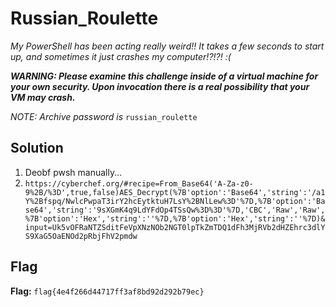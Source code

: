 # Russian_Roulette
*My PowerShell has been acting really weird!! It takes a few seconds to start up, and sometimes it just crashes my computer!?!?! :(*

***WARNING: Please examine this challenge inside of a virtual machine for your own security. Upon invocation there is a real possibility that your VM may crash.***

*NOTE: Archive password is* `russian_roulette`

## Solution
1. Deobf pwsh manually...
2. `https://cyberchef.org/#recipe=From_Base64('A-Za-z0-9%2B/%3D',true,false)AES_Decrypt(%7B'option':'Base64','string':'/a1Y%2Bfspq/NwlcPwpaT3irY2hcEytktuH7LsY%2BNlLew%3D'%7D,%7B'option':'Base64','string':'9sXGmK4q9LdYFdOp4TSsQw%3D%3D'%7D,'CBC','Raw','Raw',%7B'option':'Hex','string':''%7D,%7B'option':'Hex','string':''%7D)&input=Uk5vOFRaNTZSditFeVpXNzNOb2NGT0lpTkZmTDQ1dFh3MjRVb2dHZEhrc3dlYS9XaG5OaENOd2pRbjFhV2pmdw`


## Flag
**Flag:** `flag{4e4f266d44717ff3af8bd92d292b79ec}`
